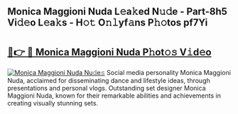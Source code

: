 ## Monica Maggioni Nuda L𝚎a𝚔ed N𝚞𝚍e - Part-8h5 Vi𝚍𝚎o L𝚎a𝚔s - H𝚘𝚝 O𝚗𝚕yf𝚊ns P𝚑𝚘tos pf7Yi

# <h2><a href="http://kfafjj.oniu.top/?m=Monica+Maggioni+Nuda">🔗👉 🔴 Monica Maggioni Nuda P𝚑ot𝚘𝚜 V𝚒d𝚎o</a></h2>

[![Monica Maggioni Nuda Nu𝚍e𝚜](https://i.imgur.com/0qMVB7G.gif)](http://kfafjj.oniu.top/?m=Monica+Maggioni+Nuda)
Social media personality Monica Maggioni Nuda, acclaimed for disseminating dance and lifestyle ideas, through presentations and personal vlogs. Outstanding set designer Monica Maggioni Nuda, known for their remarkable abilities and achievements in creating visually stunning sets.  
